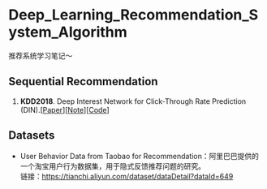 # Deep_Learning_Recommendation_System_Algorithm
推荐系统学习笔记～

## Sequential Recommendation
1. **KDD2018**. Deep Interest Network for Click-Through Rate Prediction (DIN).[[Paper](https://www.kdd.org/kdd2018/accepted-papers/view/deep-interest-network-for-click-through-rate-prediction)][[Note](https://github.com/wangych6/Deep_Learning_Recommendation_System_Algorithm/blob/master/docs/Sequential%20Recommendation/【序列建模】DIN深度兴趣网络.md)][[Code](https://github.com/wangych6/Deep_Learning_Recommendation_System_Algorithm/tree/master/codes/DIN)]


## Datasets
- User Behavior Data from Taobao for Recommendation：阿里巴巴提供的一个淘宝用户行为数据集，用于隐式反馈推荐问题的研究。<br>
链接：https://tianchi.aliyun.com/dataset/dataDetail?dataId=649
